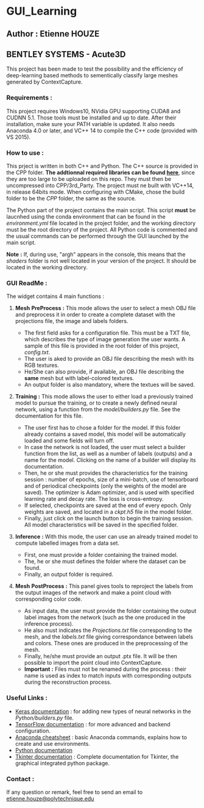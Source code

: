 # GUI_Learning
## Author : Etienne HOUZE
## BENTLEY SYSTEMS - Acute3D

This project has been made to test the possibility and the efficiency of deep-learning based methods to sementically classify large meshes generated by ContextCapture.

### Requirements :
This project requires Windows10, NVidia GPU supporting CUDA8 and CUDNN 5.1. Those tools must be installed and up to date. After their installation, make sure your PATH variable is updated. It also needs Anaconda 4.0 or later, and VC++ 14 to compile the C++ code (provided with VS 2015).


### How to use :
This prject is written in both C++ and Python. The C++ source is provided in the CPP folder. **The addtionnal required libraries can be found [here](https://drive.google.com/file/d/0B13uLe-AJjEUUXFWdlk2SUJqUnc/view?usp=sharing)**, since they are too large to be uploaded on this repo. They must then be uncompressed into CPP/3rd_Party. The project must ne built with VC++14, in release 64bits mode. When configuring with CMake, chose the build folder to be the *CPP* folder, the same as the source.

The Python part of the project contains the main script. This script __must__ be laucnhed using the conda environment that can be found in the _environment.yml_ file located in the project folder, and the working directory must be the root directory of the project. All Python code is commented and the usual commands can be performed through the GUI launched by the main script.

__Note__ __:__ If, during use, "argh" appears in the console, this means that the _shaders_ folder is not well located in your version of the project. It should be located in the working directory.

### GUI ReadMe :

The widget contains 4 main functions :
1) __Mesh__ __PreProcess__ __:__ This mode allows the user to select a mesh OBJ file and preprocess it in order to create a complete dataset with the projections file, the image and labels folders.

    * The first field asks for a configuration file. This must be a TXT file, which describes the type of image generation the user wants. A sample of this file is provided in the root folder of this project, _config.txt_.
    * The user is aked to provide an OBJ file describing the mesh with its RGB textures.
    * He/She can also provide, if available, an OBJ file describing the __same__ mesh but with label-colored textures.
    * An output folder is also mandatory, where the textues will be saved.

2) __Training__ __:__ This mode allows the user to either load a previously trained model to pursue the training, or to create a newly defined neural network, using a function from the _model/builders.py_ file. See the documentation for this file.

    * The user first has to chose a folder for the model. If this folder already contains a saved model, this model will be automatically loaded and some fields will turn off.
    * In case the network is not loaded, the user must select a builder function from the list, as well as a number of labels (outputs) and a name for the model. Clicking on the name of a builder will display its documentation.
    * Then, he or she must provides the characteristics for the training session : number of epochs, size of a mini-batch, use of tensorboard and of periodical checkpoints (only the weights of the model are saved). The optimizer is Adam optimizer, and is used with specified learning rate and decay rate. The loss is cross-entropy.
    * If selected, checkpoints are saved at the end of every epoch. Only weights are saved, and located in a _ckpt.h5_ file in the model folder.
    * Finally, just click on the launch button to begin the training session. All model characteristics will be saved in the specified folder.

3) __Inference__ __:__ With this mode, the user can use an already trained model to compute labelled images from a data set.

    * First, one must provide a folder containing the trained model.
    * The, he or she must defines the folder where the dataset can be found.
    * Finally, an output folder is required.

4) __Mesh__ __PostProcess__ __:__ This panel gives tools to reproject the labels from the output images of the network and make a point cloud with corresponding color code.

    * As input data, the user must provide the folder containing the output label images from the network (such as the one produced in the inference process).
    * He also must indicates the _Projections.txt_ file corresponding to the mesh, and the _labels.txt_ file giving correspondance between labels and colors. These ones are produced in the preprocessing of the mesh.
    * Finally, he/she must provide an output .ptx file. It will be then possible to import the point cloud into ContextCapture.
    * __Important__ __:__ Files must not be renamed during the process : their name is used as index to match inputs with corresponding outputs during the reconstruction process.


### Useful Links :
* [Keras documentation](http://keras.io) : for adding new types of neural networks in the _Python/builders.py_ file.
* [TensorFlow documentation](http://www.tensorflow.org) : for more advanced and backend configuration.
* [Anaconda cheatsheet](https://conda.io/docs/_downloads/conda-cheatsheet.pdf) : basic Anaconda commands, explains how to create and use environments.
* [Python documentation](http://docs.python.org/3.6/index.html)
* [Tkinter documentation](http://infohost.nmt.edu/tcc/help/pubs/tkinter/web/index.html) : Complete documentation for Tkinter, the graphical integrated python package.

### Contact :
If any question or remark, feel free to send an email to <etienne.houze@polytechnique.edu> 
